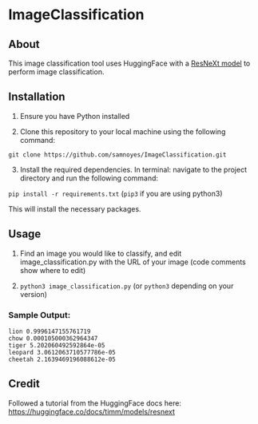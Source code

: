 # ImageClassification

## About
This image classification tool uses HuggingFace with a [ResNeXt model](https://pytorch.org/hub/facebookresearch_WSL-Images_resnext/) to perform image classification.

## Installation

1. Ensure you have Python installed

2. Clone this repository to your local machine using the following command:

`git clone https://github.com/samnoyes/ImageClassification.git`

3. Install the required dependencies. In terminal: navigate to the project directory and run the following command:

`pip install -r requirements.txt` (`pip3` if you are using python3)

This will install the necessary packages.

## Usage

1. Find an image you would like to classify, and edit image_classification.py with the URL of your image (code comments show where to edit)

2. `python3 image_classification.py` (or `python3` depending on your version)

### Sample Output:

~~~
lion 0.9996147155761719
chow 0.000105000362964347
tiger 5.202060492592864e-05
leopard 3.0612063710577786e-05
cheetah 2.1639469196088612e-05
~~~

## Credit

Followed a tutorial from the HuggingFace docs here: https://huggingface.co/docs/timm/models/resnext